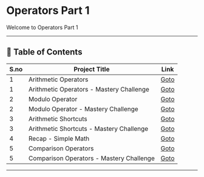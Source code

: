 # Operators Part 1

Welcome to Operators Part 1

---

## 📅 Table of Contents

| S.no | Project Title                            | Link                                                       |
|------|------------------------------------------|------------------------------------------------------------|
| 1    | Arithmetic Operators                     | [Goto](1_arithmetic_operators/README.md)                   |
| 1    | Arithmetic Operators - Mastery Challenge | [Goto](1_arithmetic_operators/mastery_challenge/README.md) |
| 2    | Modulo Operator                          | [Goto](2_modulo_operator/README.md)                        |
| 2    | Modulo Operator - Mastery Challenge      | [Goto](2_modulo_operator/mastery_challenge/README.md)      |
| 3    | Arithmetic Shortcuts                     | [Goto](3_arithmetic_shortcuts/README.md)                   |
| 3    | Arithmetic Shortcuts - Mastery Challenge | [Goto](3_arithmetic_shortcuts/mastery_challenge/README.md) |
| 4    | Recap - Simple Math                      | [Goto](4_recap_simple_math/README.md)                      |
| 5    | Comparison Operators                     | [Goto](5_comparison_operators/README.md)                   |
| 5    | Comparison Operators - Mastery Challenge | [Goto](5_comparison_operators/mastery_challenge/README.md) |


---

